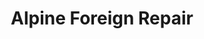 ---
title: "Alpine Foreign Repair"
url: /salt-lake-city/alpine-foreign-repair/
shop: Autowerkstatt
---